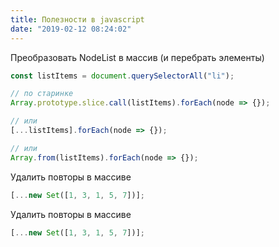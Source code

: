 ```yaml
---
title: Полезности в javascript
date: "2019-02-12 08:24:02"
---
```


Преобразовать NodeList в массив (и перебрать элементы)

```js
const listItems = document.querySelectorAll("li");

// по старинке
Array.prototype.slice.call(listItems).forEach(node => {});

// или
[...listItems].forEach(node => {});

// или
Array.from(listItems).forEach(node => {});
```

Удалить повторы в массиве

```js
[...new Set([1, 3, 1, 5, 7])];
```

Удалить повторы в массиве

```js
[...new Set([1, 3, 1, 5, 7])];
```
